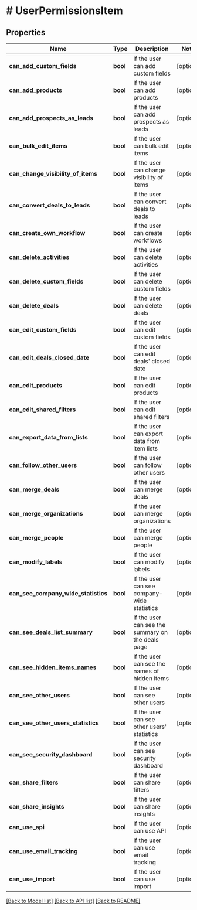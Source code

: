 # # UserPermissionsItem

## Properties

Name | Type | Description | Notes
------------ | ------------- | ------------- | -------------
**can_add_custom_fields** | **bool** | If the user can add custom fields | [optional]
**can_add_products** | **bool** | If the user can add products | [optional]
**can_add_prospects_as_leads** | **bool** | If the user can add prospects as leads | [optional]
**can_bulk_edit_items** | **bool** | If the user can bulk edit items | [optional]
**can_change_visibility_of_items** | **bool** | If the user can change visibility of items | [optional]
**can_convert_deals_to_leads** | **bool** | If the user can convert deals to leads | [optional]
**can_create_own_workflow** | **bool** | If the user can create workflows | [optional]
**can_delete_activities** | **bool** | If the user can delete activities | [optional]
**can_delete_custom_fields** | **bool** | If the user can delete custom fields | [optional]
**can_delete_deals** | **bool** | If the user can delete deals | [optional]
**can_edit_custom_fields** | **bool** | If the user can edit custom fields | [optional]
**can_edit_deals_closed_date** | **bool** | If the user can edit deals&#39; closed date | [optional]
**can_edit_products** | **bool** | If the user can edit products | [optional]
**can_edit_shared_filters** | **bool** | If the user can edit shared filters | [optional]
**can_export_data_from_lists** | **bool** | If the user can export data from item lists | [optional]
**can_follow_other_users** | **bool** | If the user can follow other users | [optional]
**can_merge_deals** | **bool** | If the user can merge deals | [optional]
**can_merge_organizations** | **bool** | If the user can merge organizations | [optional]
**can_merge_people** | **bool** | If the user can merge people | [optional]
**can_modify_labels** | **bool** | If the user can modify labels | [optional]
**can_see_company_wide_statistics** | **bool** | If the user can see company-wide statistics | [optional]
**can_see_deals_list_summary** | **bool** | If the user can see the summary on the deals page | [optional]
**can_see_hidden_items_names** | **bool** | If the user can see the names of hidden items | [optional]
**can_see_other_users** | **bool** | If the user can see other users | [optional]
**can_see_other_users_statistics** | **bool** | If the user can see other users&#39; statistics | [optional]
**can_see_security_dashboard** | **bool** | If the user can see security dashboard | [optional]
**can_share_filters** | **bool** | If the user can share filters | [optional]
**can_share_insights** | **bool** | If the user can share insights | [optional]
**can_use_api** | **bool** | If the user can use API | [optional]
**can_use_email_tracking** | **bool** | If the user can use email tracking | [optional]
**can_use_import** | **bool** | If the user can use import | [optional]

[[Back to Model list]](../README.md#documentation-for-models) [[Back to API list]](../README.md#documentation-for-api-endpoints) [[Back to README]](../README.md)
